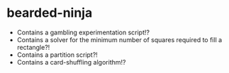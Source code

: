 bearded-ninja
=============

- Contains a gambling experimentation script!?
- Contains a solver for the minimum number of squares required to fill a rectangle?!
- Contains a partition script?!
- Contains a card-shuffling algorithm!?
